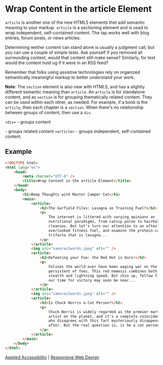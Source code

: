 # Wrap Content in the article Element

`article` is another one of the new HTML5 elements thet add semantic meaning to your markup. `article` is a sectioning element and is used to wrap independent, self-contained content. The tap works well with blog entries, forum posts, or news articles.

Determining wether content can stand alone is usually a judgment call, but you can use a couple of simple tests. Ask yourself if you removed all surrounding context, would that content still make sense? Similarly, for text would the content hold ug if it were  in an RSS feed?

Remember that folks using assistive technologies rely on organized semantically meaningful markup to better understand your work.

**Note**: The `section` element is also new with HTML5, and has a slightly different semantic meaning than `article`. An `article` is for standalone content, and as `section` is for grouping thematically related content. They can be used within each other, as needed. For example, if a book is the `article`, then each chapter is a `section`. When there's no relationship between groups of content, then use a `div`.

`<div>` - groups content <section> - groups related content `<article>` - groups independent, self-contained content.

## Example

```HTML
<!DOCTYPE html>
<html lang="en">
    <head>
        <meta charset="UTF-8" />
        <title>Wrap Content in the article Element</title>
    </head>
    <body>
        <h1>Deep Thoughts with Master Camper Cat</h1>
        <main>
            <article>
                <h2>The Garfield Files: Lasagna as Training Fuel?</h2>
                <p>
                    The internet is littered with varying opinions on
                    nutritional paradigms, from catnip paleo to hairball
                    cleanses. But let's turn our attention to an often
                    overlooked fitness fuel, and examine the protein-carb-NOM
                    trifecta that is lasagna...
                </p>
            </article>
            <img src="samuraiSwords.jpeg" alt="" />
            <article>
                <h2>Defeating your Foe: the Red Dot is Ours!</h2>
                <p>
                    Felines the world over have been waging war on the most
                    persistent of foes. This red nemesis combines both cunning
                    stealth and lightning speed. But chin up, fellow fighters,
                    our time for victory may soon be near...
                </p>
            </article>
            <img src="samuraiSwords.jpeg" alt="" />
            <article>
                <h2>Is Chuck Norris a Cat Person?</h2>
                <p>
                    Chuck Norris is widely regarded as the premier martial
                    artist on the planet, and it's a complete coincidence anyone
                    who disagrees with this fact mysteriously disappears soon
                    after. But the real question is, is he a cat person?...
                </p>
            </article>
        </main>
    </body>
</html>
```

[Applied Accessibility](../applied-accessibility.md) | [Responsive Web Design](../../responsive-web-design.md)

